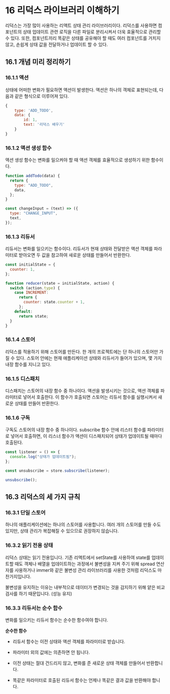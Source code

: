 # 16 리덕스 라이브러리 이해하기

리덕스는 가장 많이 사용하는 리액트 상태 관리 라이브러리이다. 리덕스를 사용하면 컴포넌트의 상태 업데이트 관련 로직을 다른 파일로 분리시켜서 더욱 효율적으로 관리할 수 있다. 또한, 컴포넌트끼리 똑같은 상태를 공유해야 할 때도 여러 컴포넌트를 거치지 않고, 손쉽게 상태 값을 전달하거나 업데이트 할 수 있다.

## 16.1 개념 미리 정리하기

### 16.1.1 액션

상태에 어떠한 변화가 필요하면 액션이 발생한다. 액션은 하나의 객체로 표현되는데, 다음과 같은 형식으로 이루어져 있다.

```javascript
{
    type: 'ADD_TODO',
    data: {
        id: 1,
        text: '리덕스 배우기'
    }
}
```

### 16.1.2 액션 생성 함수

액션 생성 함수는 변화를 일으켜야 할 때 액션 객체를 효율적으로 생성하기 위한 함수이다.

```javascript
function addTodo(data) {
  return {
    type: "ADD_TODO",
    data,
  };
}

const changeInput = (text) => ({
  type: "CHANGE_INPUT",
  text,
});
```

### 16.1.3 리듀서

리듀서는 변화를 일으키는 함수이다. 리듀서가 현재 상태와 전달받은 액션 객체를 파라미터로 받아오면 두 값을 참고하여 새로운 상태를 만들어서 반환한다.

```javascript
const initialState = {
  counter: 1,
};

function reducer(state = initialState, action) {
  switch (action.type) {
    case INCREMENT:
      return {
        counter: state.counter + 1,
      };
    default:
      return state;
  }
}
```

### 16.1.4 스토어

리덕스를 적용하기 위해 스토어를 만든다. 한 개의 프로젝트에는 단 하나의 스토어만 가질 수 있다. 스토어 안에는 현재 애플리케이션 상태와 리듀서가 들어가 있으며, 몇 가지 내장 함수를 지니고 있다.

### 16.1.5 디스패치

디스패치는 스토어의 내장 함수 중 하나이다. 액션을 발생시키는 것으로, 액션 객체를 파라미터로 넣어서 호출한다. 이 함수가 호출되면 스토어는 리듀서 함수를 실행시켜서 새로운 상태를 만들어 반환한다.

### 16.1.6 구독

구독도 스토어의 내장 함수 중 하나이다. subscribe 함수 안에 리스터 함수를 파라미터로 넣어서 호출하면, 이 리스너 함수가 액션이 디스패치되어 상태가 업데이트될 때마다 호출된다.

```javascript
const listener = () => {
  console.log("상태가 업데이트됨");
};

const unsubscribe = store.subscribe(listener);

unsubscribe();
```



## 16.3 리덕스의 세 가지 규칙

### 16.3.1 단일 스토어

하나의 애플리케이션에는 하나의 스토어를 사용합니다. 여러 개의 스토어를 만들 수도 있지만, 상태 관리가 복잡해질 수 있으므로 권장하지 않습니다.

### 16.3.2 읽기 전용 상태

리덕스 상태는 읽기 전용입니다. 기존 리액트에서 setState를 사용하여 state를 업데이트할 때도 객체나 배열을 업데이트하는 과정에서 불변성을 지켜 주기 위해 spread 연산자를 사용하거나 immer와 같은 불변성 관리 라이브러리를 사용한 것처럼 리덕스도 마찬가지입니다. 

불변성을 유지하는 이유는 내부적으로 데이터가 변경되는 것을 감지하기 위해 얕은 비교 검사를 하기 때문입니다. (성능 유지)

### 16.3.3 리듀서는 순수 함수

변화를 일으키는 리듀서 함수는 순수한 함수여야 합니다. 

**순수한 함수**

- 리듀서 함수는 이전 상태와 액션 객체를 파라미터로 받습니다.

- 파라미터 외의 값에는 의존하면 안 됩니다. 

- 이전 상태는 절대 건드리지 않고, 변화를 준 새로운 상태 객체를 만들어서 반환합니다.

- 똑같은 파라미터로 호출된 리듀서 함수는 언제나 똑같은 결과 값을 반환해야 합니다.

  
